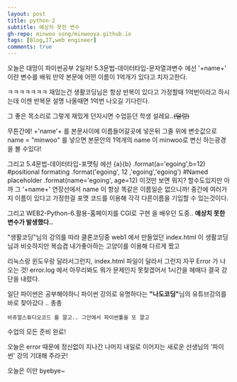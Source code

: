 ```yaml
---
layout: post
title: python-2
subtitle: 예상치 못한 변수
gh-repo: minwoo song/minwooya.github.io
tags: [Blog,IT,web engineer]
comments: true
---
```

  오늘은 대망이 파이썬공부 2일차!
  <font style="color=red">5.3문법-데이터타입-문자열과변수 </font>
  에선
 '+name+' 이란 변수를 배워
 만약 본문에 어떤 이름이 1억개가 있다고 치자고한다.
 
 ㅋㅋㅋㅋㅋㅋㅋ 재밌는건
 생활코딩님은 항상 반복이 있다고 가정할때 1억번이라고 하시는데
 이젠 반복문 설명 나올때면 1억번 나오길 기다린다. 
 
 그 좋은 목소리로 그렇게 
 재밌게 던지시면 수업듣던 학생 설레요..<del>(덜렁)</del>
 
 무튼간에! +'name'+ 를 본문사이에 이름들어갈곳에 넣은뒤
 그줄 위에 변숫값으로 name = "minwoo" 를 넣으면 
 본문안의 1억개의 name 이 minwoo로 변신 하는광경을 볼 수있다!
 
 그리고 
 <font style="color=red">5.4문법-데이터타입-포맷팅 </font>
 에선 
 {a}{b} .format(a='egoing',b=12) 
#positional formating
.format('egoing', 12 ,'egoing','egoing')
#Named placeholder
.format(name='egoing', age=12)
이것만 보면 뭐지? 할수도있지만 아까 그 '+name+' 연장선에서
name 이 항상 똑같은 이름일순 없으니까! 
중간에 여러가지 이름이 있다고 가정한걸
포맷 코드를 이용해 각각 다른이름을 기입할 수 있는것이다.

그리고 
<font style="color=red">WEB2-Python-6.활용-홈페이지를 CGI로 구현</font>
을 배우던 도중..
  <strong>예상치 못한 변수가 발생했다..</strong>
  
  "생활코딩"님의 강의를 따라 클론코딩중 web1 에서 만들었던 index.html 이 생활코딩님과 비슷하지만 복습겸 
  내가좋아하는 고양이를 이용해 다르게 짰고
  
  리눅스랑 윈도우랑 달라서그런지, index.html 파일이 달라서 그런지 자꾸 Error 가 나오는 것! 
  error.log 에서 아무리봐도 뭐가 문제인지 못찾겠어서 1시간을 헤매다 결국 강단을 내렸다.
  
  일단 파이썬은 공부해야하니 파이썬 강의로 유명하다는 <strong>"나도코딩"</strong>님의 유튜브강의를 바로 찾아갔다 .. 총총
  
    비쥬얼스튜디오코드 를 깔고.. 그안에서 파이썬툴을 또 깔고
  수업의 모든 준비 완료!
  
  오늘은 error 때문에 정신없이 지나간 나머지 
 내일로 이어지는 새로운 선생님의 '파이썬' 강의 기대해 주라굿!
  
  오늘은 이만 byebye~
  
